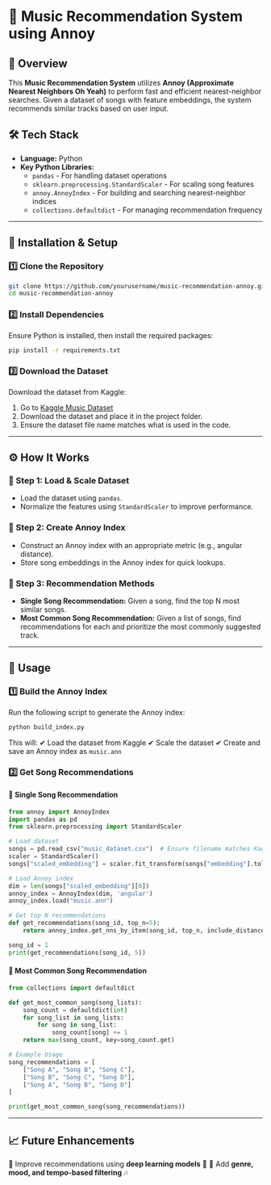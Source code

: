 # 🎵 Music Recommendation System using Annoy

## 📌 Overview
This **Music Recommendation System** utilizes **Annoy (Approximate Nearest Neighbors Oh Yeah)** to perform fast and efficient nearest-neighbor searches. Given a dataset of songs with feature embeddings, the system recommends similar tracks based on user input.

## 🛠 Tech Stack
- **Language:** Python
- **Key Python Libraries:**
  - `pandas` - For handling dataset operations
  - `sklearn.preprocessing.StandardScaler` - For scaling song features
  - `annoy.AnnoyIndex` - For building and searching nearest-neighbor indices
  - `collections.defaultdict` - For managing recommendation frequency

---

## 🚀 Installation & Setup
### 1️⃣ Clone the Repository
```sh
git clone https://github.com/yourusername/music-recommendation-annoy.git
cd music-recommendation-annoy
```

### 2️⃣ Install Dependencies
Ensure Python is installed, then install the required packages:
```sh
pip install -r requirements.txt
```

### 3️⃣ Download the Dataset
Download the dataset from Kaggle:
1. Go to [Kaggle Music Dataset](https://www.kaggle.com/datasets/rodolfofigueroa/spotify-12m-songs/data) 
2. Download the dataset and place it in the project folder.
3. Ensure the dataset file name matches what is used in the code.

---

## ⚙️ How It Works
### 📌 Step 1: Load & Scale Dataset
- Load the dataset using `pandas`.
- Normalize the features using `StandardScaler` to improve performance.

### 📌 Step 2: Create Annoy Index
- Construct an Annoy index with an appropriate metric (e.g., angular distance).
- Store song embeddings in the Annoy index for quick lookups.

### 📌 Step 3: Recommendation Methods
- **Single Song Recommendation:** Given a song, find the top N most similar songs.
- **Most Common Song Recommendation:** Given a list of songs, find recommendations for each and prioritize the most commonly suggested track.

---

## 🏃 Usage
### 1️⃣ Build the Annoy Index
Run the following script to generate the Annoy index:
```sh
python build_index.py
```
This will:
✔ Load the dataset from Kaggle
✔ Scale the dataset
✔ Create and save an Annoy index as `music.ann`

### 2️⃣ Get Song Recommendations
#### 🔹 Single Song Recommendation
```python
from annoy import AnnoyIndex
import pandas as pd
from sklearn.preprocessing import StandardScaler

# Load dataset
songs = pd.read_csv("music_dataset.csv")  # Ensure filename matches Kaggle dataset
scaler = StandardScaler()
songs["scaled_embedding"] = scaler.fit_transform(songs["embedding"].tolist())

# Load Annoy index
dim = len(songs["scaled_embedding"][0])
annoy_index = AnnoyIndex(dim, 'angular')
annoy_index.load("music.ann")

# Get top N recommendations
def get_recommendations(song_id, top_n=5):
    return annoy_index.get_nns_by_item(song_id, top_n, include_distances=True)

song_id = 1
print(get_recommendations(song_id, 5))
```

#### 🔹 Most Common Song Recommendation
```python
from collections import defaultdict

def get_most_common_song(song_lists):
    song_count = defaultdict(int)
    for song_list in song_lists:
        for song in song_list:
            song_count[song] += 1
    return max(song_count, key=song_count.get)

# Example Usage
song_recommendations = [
    ["Song A", "Song B", "Song C"],
    ["Song B", "Song C", "Song D"],
    ["Song A", "Song B", "Song D"]
]

print(get_most_common_song(song_recommendations))
```

---

## 📈 Future Enhancements
🔹 Improve recommendations using **deep learning models** 🧠
🔹 Add **genre, mood, and tempo-based filtering** 🎶


